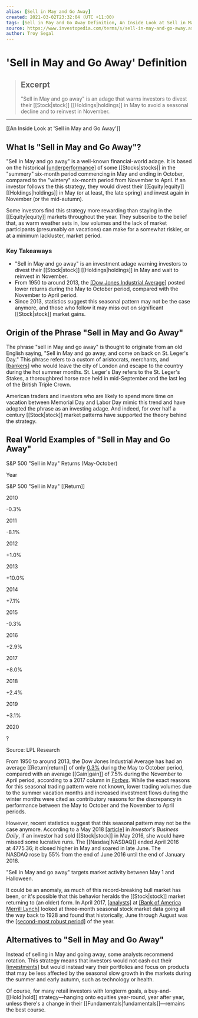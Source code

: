 ```yaml
---
alias: [Sell in May and Go Away]
created: 2021-03-02T23:32:04 (UTC +11:00)
tags: [Sell in May and Go Away Definition, An Inside Look at Sell in May and Go Away]
source: https://www.investopedia.com/terms/s/sell-in-may-and-go-away.asp
author: Troy Segal
---
```


# 'Sell in May and Go Away' Definition

> ## Excerpt
> "Sell in May and go away" is an adage that warns investors to divest their [[Stock|stock]] [[Holdings|holdings]] in May to avoid a seasonal decline and to reinvest in November.

---

[[An Inside Look at 'Sell in May and Go Away']]
## What Is "Sell in May and Go Away"?

"Sell in May and go away" is a well-known financial-world adage. It is based on the historical [[underperformance]](https://www.investopedia.com/terms/u/[[Underperform|underperform]].asp) of some [[Stocks|stocks]] in the "summery" six-month period commencing in May and ending in October, compared to the "wintery" six-month period from November to April. If an investor follows the this strategy, they would divest their [[Equity|equity]] [[Holdings|holdings]] in May (or at least, the late spring) and invest again in November (or the mid-autumn).

Some investors find this strategy more rewarding than staying in the [[Equity|equity]] markets throughout the year. They subscribe to the belief that, as warm weather sets in, low volumes and the lack of market participants (presumably on vacations) can make for a somewhat riskier, or at a minimum lackluster, market period.

### Key Takeaways

-   "Sell in May and go away" is an investment adage warning investors to divest their [[Stock|stock]] [[Holdings|holdings]] in May and wait to reinvest in November.
-   From 1950 to around 2013, the [[Dow Jones Industrial Average]](https://www.investopedia.com/terms/d/djia.asp) posted lower returns during the May to October period, compared with the November to April period.
-   Since 2013, statistics suggest this seasonal pattern may not be the case anymore, and those who follow it may miss out on significant [[Stock|stock]] market gains.

## Origin of the Phrase "Sell in May and Go Away"

The phrase "sell in May and go away" is thought to originate from an old English saying, "Sell in May and go away, and come on back on St. Leger's Day." This phrase refers to a custom of aristocrats, merchants, and [[bankers]](https://www.investopedia.com/articles/financialcareers/11/banker-or-broker.asp) who would leave the city of London and escape to the country during the hot summer months. St. Leger's Day refers to the St. Leger's Stakes, a thoroughbred horse race held in mid-September and the last leg of the British Triple Crown.

American traders and investors who are likely to spend more time on vacation between Memorial Day and Labor Day mimic this trend and have adopted the phrase as an investing adage. And indeed, for over half a century [[Stock|stock]] market patterns have supported the theory behind the strategy.

## Real World Examples of "Sell in May and Go Away"

S&P 500 "Sell in May" Returns (May-October)

Year

S&P 500 "Sell in May" [[Return]]

2010

\-0.3%

2011

\-8.1%

2012

+1.0%

2013

+10.0%

2014

+7.1%

2015

\-0.3%

2016

+2.9%

2017

+8.0%

2018

+2.4%

2019

+3.1%

2020

?

Source: LPL Research

From 1950 to around 2013, the Dow Jones Industrial Average has had an average [[Return|return]] of only [0.3%](https://www.forbes.com/sites/davidwismer/2013/09/01/sell-in-may-worked-or-did-it-and-other-quotes-of-the-week/#10736b66284f) during the May to October period, compared with an average [[Gain|gain]] of 7.5% during the November to April period, according to a 2017 column in [_Forbes_](https://www.forbes.com/sites/davidwismer/2013/09/01/sell-in-may-worked-or-did-it-and-other-quotes-of-the-week/#79bc57206284). While the exact reasons for this seasonal trading pattern were not known, lower trading volumes due to the summer vacation months and increased investment flows during the winter months were cited as contributory reasons for the discrepancy in performance between the May to October and the November to April periods.

However, recent statistics suggest that this seasonal pattern may not be the case anymore. According to a May 2018 [[article]](https://www.investors.com/how-to-invest/how-to-invest-sell-in-may-and-go-away-amazon-nvidia/) in _Investor's Business Daily_, if an investor had sold [[Stock|stock]] in May 2016, she would have missed some lucrative runs. The [[Nasdaq|NASDAQ]] ended April 2016 at 4775.36; it closed higher in May and soared in late June. The NASDAQ rose by 55% from the end of June 2016 until the end of January 2018.

"Sell in May and go away" targets market activity between May 1 and Halloween.

It could be an anomaly, as much of this record-breaking bull market has been, or it's possible that this behavior heralds the [[Stock|stock]] market returning to (an older) form. In April 2017, [[analysts]](https://www.investopedia.com/terms/t/technical-analyst.asp) at [[Bank of America Merrill Lynch]](https://www.investopedia.com/terms/m/merrilllynch.asp) looked at three-month seasonal stock market data going all the way back to 1928 and found that historically, June through August was the [[second-most robust period]](https://www.investopedia.com/news/truth-about-sell-may-and-go-away/) of the year.

## Alternatives to "Sell in May and Go Away"

Instead of selling in May and going away, some analysts recommend rotation. This strategy means that investors would not cash out their [[investments]](https://www.investopedia.com/terms/i/investor.asp) but would instead vary their portfolios and focus on products that may be less affected by the seasonal slow growth in the markets during the summer and early autumn, such as technology or health. 

Of course, for many retail investors with longterm goals, a buy-and-[[Hold|hold]] strategy—hanging onto equities year-round, year after year, unless there's a change in their [[Fundamentals|fundamentals]]—remains the best course.
